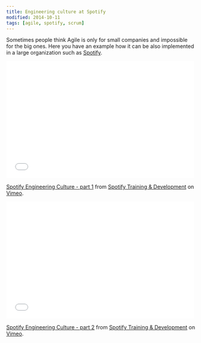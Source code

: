 ```yaml
---
title: Engineering culture at Spotify
modified: 2014-10-11
tags: [agile, spotify, scrum]
---
```


Sometimes people think Agile is only for small companies and impossible for the big ones. 
Here you have an example how it can be also implemented in a large organization such as [Spotify](https://labs.spotify.com/2014/03/27/spotify-engineering-culture-part-1/).

<iframe src="//player.vimeo.com/video/85490944?byline=0" width="500" height="313" frameborder="0" webkitallowfullscreen mozallowfullscreen allowfullscreen></iframe> <p><a href="http://vimeo.com/85490944">Spotify Engineering Culture - part 1</a> from <a href="http://vimeo.com/user14023874">Spotify Training &amp; Development</a> on <a href="https://vimeo.com">Vimeo</a>.</p>

<iframe src="//player.vimeo.com/video/94950270?byline=0" width="500" height="313" frameborder="0" webkitallowfullscreen mozallowfullscreen allowfullscreen></iframe> <p><a href="http://vimeo.com/94950270">Spotify Engineering Culture - part 2</a> from <a href="http://vimeo.com/user14023874">Spotify Training &amp; Development</a> on <a href="https://vimeo.com">Vimeo</a>.</p>